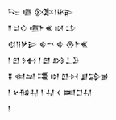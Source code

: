 <div class='block'>
<div class='line'>𒌫 𒍠 𒍜𒁹𒄩𒉌</div>
<div class='line'>𒈫 𒄑𒄭 𒍠𒈨𒌍 𒊭 𒄞</div>
<div class='line'>𒋼𒀀𒃻𒉌 𒄯𒍗 𒄵 𒊮𒈨𒌍</div>
<div class='line'>𒁹 𒇻 𒊩𒈬 𒁹 𒇻 𒋳𒁇𒊒</div>
<div class='line'>𒐉 𒊕𒁺 𒃮 𒊭 𒇻𒀴 𒋗𒁉𒂊</div>
<div class='line'>𒁹 𒆳𒄀𒄷 𒁹 𒄷 𒌋 𒌅𒆸𒄷</div>
<div class='line'>𒁹</div>
</div>